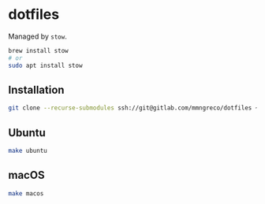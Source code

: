 # dotfiles

Managed by `stow`.

```bash
brew install stow
# or
sudo apt install stow
```

## Installation

```bash
git clone --recurse-submodules ssh://git@gitlab.com/mmngreco/dotfiles ~/.dotfiles
```


## Ubuntu

```bash
make ubuntu
```

## macOS

```bash
make macos
```
